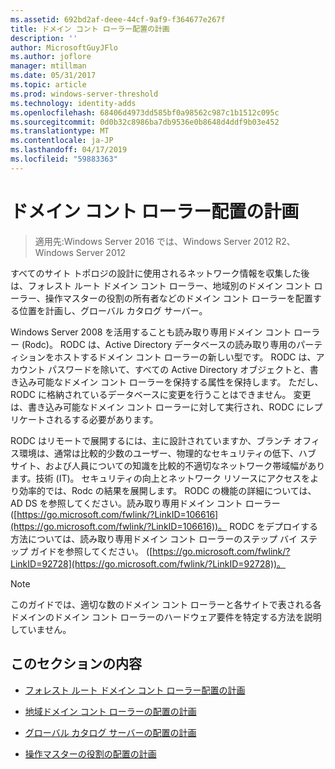 ```yaml
---
ms.assetid: 692bd2af-deee-44cf-9af9-f364677e267f
title: ドメイン コント ローラー配置の計画
description: ''
author: MicrosoftGuyJFlo
ms.author: joflore
manager: mtillman
ms.date: 05/31/2017
ms.topic: article
ms.prod: windows-server-threshold
ms.technology: identity-adds
ms.openlocfilehash: 68406d4973dd585bf0a98562c987c1b1512c095c
ms.sourcegitcommit: 0d0b32c8986ba7db9536e0b8648d4ddf9b03e452
ms.translationtype: MT
ms.contentlocale: ja-JP
ms.lasthandoff: 04/17/2019
ms.locfileid: "59883363"
---
```

# <a name="planning-domain-controller-placement"></a>ドメイン コント ローラー配置の計画

>適用先:Windows Server 2016 では、Windows Server 2012 R2、Windows Server 2012

すべてのサイト トポロジの設計に使用されるネットワーク情報を収集した後は、フォレスト ルート ドメイン コント ローラー、地域別のドメイン コント ローラー、操作マスターの役割の所有者などのドメイン コント ローラーを配置する位置を計画し、グローバル カタログ サーバー。  
  
Windows Server 2008 を活用することも読み取り専用ドメイン コント ローラー (Rodc)。 RODC は、Active Directory データベースの読み取り専用のパーティションをホストするドメイン コント ローラーの新しい型です。 RODC は、アカウント パスワードを除いて、すべての Active Directory オブジェクトと、書き込み可能なドメイン コント ローラーを保持する属性を保持します。 ただし、RODC に格納されているデータベースに変更を行うことはできません。 変更は、書き込み可能なドメイン コント ローラーに対して実行され、RODC にレプリケートされるする必要があります。  
  
RODC はリモートで展開するには、主に設計されていますか、ブランチ オフィス環境は、通常は比較的少数のユーザー、物理的なセキュリティの低下、ハブ サイト、および人員についての知識を比較的不適切なネットワーク帯域幅があります。技術 (IT)。 セキュリティの向上とネットワーク リソースにアクセスをより効率的では、Rodc の結果を展開します。 RODC の機能の詳細については、AD DS を参照してください。読み取り専用ドメイン コント ローラー ([https://go.microsoft.com/fwlink/?LinkID=106616](https://go.microsoft.com/fwlink/?LinkID=106616))。 RODC をデプロイする方法については、読み取り専用ドメイン コント ローラーのステップ バイ ステップ ガイドを参照してください。 ([https://go.microsoft.com/fwlink/?LinkID=92728](https://go.microsoft.com/fwlink/?LinkID=92728))。  
  
> [!NOTE]  
> このガイドでは、適切な数のドメイン コント ローラーと各サイトで表される各ドメインのドメイン コント ローラーのハードウェア要件を特定する方法を説明していません。  
  
## <a name="in-this-section"></a>このセクションの内容  
  
-   [フォレスト ルート ドメイン コント ローラー配置の計画](../../ad-ds/plan/Planning-Forest-Root-Domain-Controller-Placement.md)  
  
-   [地域ドメイン コント ローラーの配置の計画](../../ad-ds/plan/Planning-Regional-Domain-Controller-Placement.md)  
  
-   [グローバル カタログ サーバーの配置の計画](../../ad-ds/plan/Planning-Global-Catalog-Server-Placement.md)  
  
-   [操作マスターの役割の配置の計画](../../ad-ds/plan/Planning-Operations-Master-Role-Placement.md)  
  


